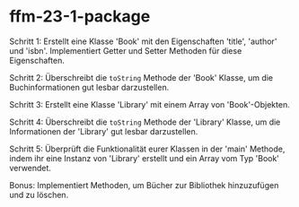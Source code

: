 # ffm-23-1-package

Schritt 1: Erstellt eine Klasse 'Book' mit den Eigenschaften 'title', 'author' und 'isbn'. Implementiert Getter und Setter Methoden für diese Eigenschaften.

Schritt 2: Überschreibt die `toString` Methode der 'Book' Klasse, um die Buchinformationen gut lesbar darzustellen.

Schritt 3: Erstellt eine Klasse 'Library' mit einem Array von 'Book'-Objekten.

Schritt 4: Überschreibt die `toString` Methode der 'Library' Klasse, um die Informationen der 'Library' gut lesbar darzustellen.

Schritt 5: Überprüft die Funktionalität eurer Klassen in der 'main' Methode, indem ihr eine Instanz von 'Library' erstellt und ein Array vom Typ 'Book' verwendet.

Bonus: Implementiert Methoden, um Bücher zur Bibliothek hinzuzufügen und zu löschen.
